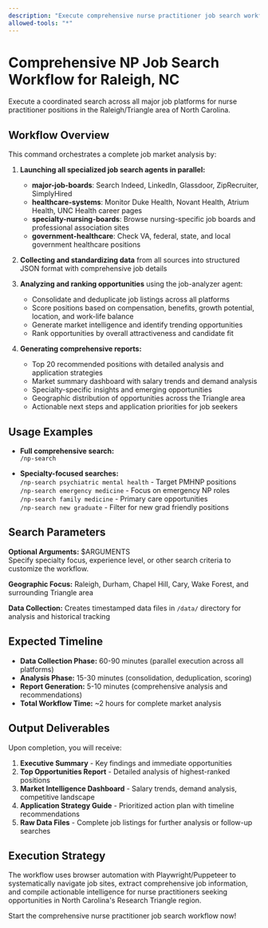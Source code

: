 ```yaml
---
description: "Execute comprehensive nurse practitioner job search workflow for Raleigh, NC area"
allowed-tools: "*"
---
```


# Comprehensive NP Job Search Workflow for Raleigh, NC

Execute a coordinated search across all major job platforms for nurse practitioner positions in the Raleigh/Triangle area of North Carolina.

## Workflow Overview

This command orchestrates a complete job market analysis by:

1. **Launching all specialized job search agents in parallel:**
   - **major-job-boards**: Search Indeed, LinkedIn, Glassdoor, ZipRecruiter, SimplyHired
   - **healthcare-systems**: Monitor Duke Health, Novant Health, Atrium Health, UNC Health career pages
   - **specialty-nursing-boards**: Browse nursing-specific job boards and professional association sites
   - **government-healthcare**: Check VA, federal, state, and local government healthcare positions

2. **Collecting and standardizing data** from all sources into structured JSON format with comprehensive job details

3. **Analyzing and ranking opportunities** using the job-analyzer agent:
   - Consolidate and deduplicate job listings across all platforms
   - Score positions based on compensation, benefits, growth potential, location, and work-life balance
   - Generate market intelligence and identify trending opportunities
   - Rank opportunities by overall attractiveness and candidate fit

4. **Generating comprehensive reports:**
   - Top 20 recommended positions with detailed analysis and application strategies
   - Market summary dashboard with salary trends and demand analysis
   - Specialty-specific insights and emerging opportunities
   - Geographic distribution of opportunities across the Triangle area
   - Actionable next steps and application priorities for job seekers

## Usage Examples

- **Full comprehensive search:**  
  `/np-search`

- **Specialty-focused searches:**  
  `/np-search psychiatric mental health` - Target PMHNP positions  
  `/np-search emergency medicine` - Focus on emergency NP roles  
  `/np-search family medicine` - Primary care opportunities  
  `/np-search new graduate` - Filter for new grad friendly positions

## Search Parameters

**Optional Arguments:** $ARGUMENTS  
Specify specialty focus, experience level, or other search criteria to customize the workflow.

**Geographic Focus:** Raleigh, Durham, Chapel Hill, Cary, Wake Forest, and surrounding Triangle area

**Data Collection:** Creates timestamped data files in `/data/` directory for analysis and historical tracking

## Expected Timeline

- **Data Collection Phase:** 60-90 minutes (parallel execution across all platforms)
- **Analysis Phase:** 15-30 minutes (consolidation, deduplication, scoring)
- **Report Generation:** 5-10 minutes (comprehensive analysis and recommendations)
- **Total Workflow Time:** ~2 hours for complete market analysis

## Output Deliverables

Upon completion, you will receive:

1. **Executive Summary** - Key findings and immediate opportunities
2. **Top Opportunities Report** - Detailed analysis of highest-ranked positions
3. **Market Intelligence Dashboard** - Salary trends, demand analysis, competitive landscape
4. **Application Strategy Guide** - Prioritized action plan with timeline recommendations
5. **Raw Data Files** - Complete job listings for further analysis or follow-up searches

## Execution Strategy

The workflow uses browser automation with Playwright/Puppeteer to systematically navigate job sites, extract comprehensive job information, and compile actionable intelligence for nurse practitioners seeking opportunities in North Carolina's Research Triangle region.

Start the comprehensive nurse practitioner job search workflow now!
